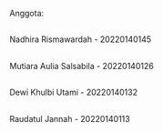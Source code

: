 Anggota:
##
Nadhira Rismawardah - 20220140145
##
Mutiara Aulia Salsabila - 20220140126
##
Dewi Khulbi Utami - 20220140132
##
Raudatul Jannah - 20220140113
